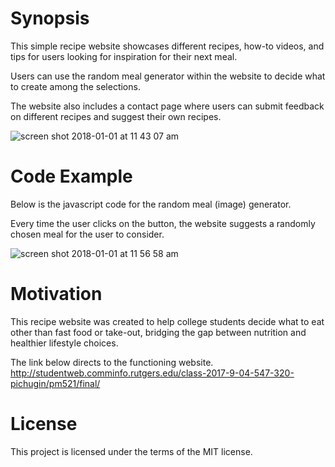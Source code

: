 # Synopsis
This simple recipe website showcases different recipes, how-to videos, and tips for users looking for inspiration for their next meal. 

Users can use the random meal generator within the website to decide what to create among the selections. 

The website also includes a contact page where users can submit feedback on different recipes and suggest their own recipes.

![screen shot 2018-01-01 at 11 43 07 am](https://user-images.githubusercontent.com/34849228/34469303-0cfa8db2-eeea-11e7-80d1-dd74e3c2fe37.png)


# Code Example
Below is the javascript code for the random meal (image) generator. 

Every time the user clicks on the button, the website suggests a randomly chosen meal for the user to consider.

![screen shot 2018-01-01 at 11 56 58 am](https://user-images.githubusercontent.com/34849228/34469360-0cca95de-eeeb-11e7-909e-7bb5c4ef942a.png)

# Motivation
This recipe website was created to help college students decide what to eat other than fast food or take-out, bridging the gap between nutrition and healthier lifestyle choices. 

The link below directs to the functioning website.
http://studentweb.comminfo.rutgers.edu/class-2017-9-04-547-320-pichugin/pm521/final/
 
# License
This project is licensed under the terms of the MIT license. 

